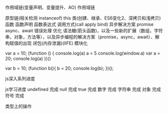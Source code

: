 


作用域链(变量声明、变量提升、AO) 作用域链 

原型链(相关检测 instanceof)  this  类(创建、继承、ES6变化2、深拷贝和浅拷贝) 
函数 函数声明 函数表达式    调用方式(call apply bind)
异步解决方案 promise async、await 错误处理 优化
语法糖(箭头函数)，以及一些新的扩展（数组，字符串，对象，方法等），以及异步编程的解决方案（promise，async，await）、解构赋值的出现
闭包(内存泄漏)(IIFE) 模块化



















var a = 10;
(function () {
    console.log(a)
    a = 5
    console.log(window.a)
    var a = 20;
    console.log(a)
})()

var b = 10;
(function b(){
    b = 20;
    console.log(b); 
})();

































js深入系列进度


js学习进度
undefined  完成
null 完成
true 完成
数字 完成
字符串 完成
对象 完成
符号 完成

类型上的操作


